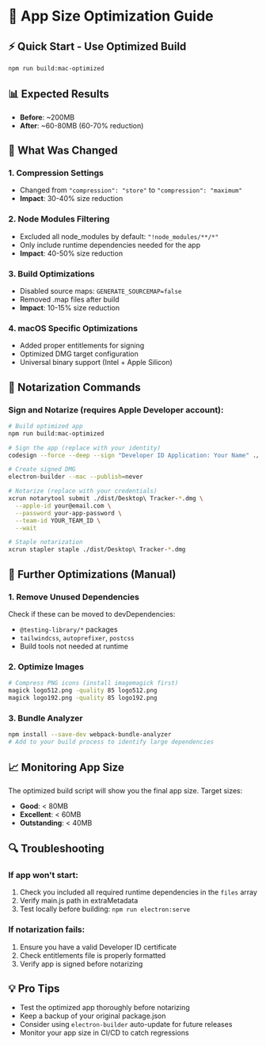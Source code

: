 # 🚀 App Size Optimization Guide

## ⚡ Quick Start - Use Optimized Build
```bash
npm run build:mac-optimized
```

## 📊 Expected Results
- **Before**: ~200MB
- **After**: ~60-80MB (60-70% reduction)

## 🔧 What Was Changed

### 1. **Compression Settings**
- Changed from `"compression": "store"` to `"compression": "maximum"`
- **Impact**: 30-40% size reduction

### 2. **Node Modules Filtering**
- Excluded all node_modules by default: `"!node_modules/**/*"`
- Only include runtime dependencies needed for the app
- **Impact**: 40-50% size reduction

### 3. **Build Optimizations**
- Disabled source maps: `GENERATE_SOURCEMAP=false`
- Removed .map files after build
- **Impact**: 10-15% size reduction

### 4. **macOS Specific Optimizations**
- Added proper entitlements for signing
- Optimized DMG target configuration
- Universal binary support (Intel + Apple Silicon)

## 🍎 Notarization Commands

### Sign and Notarize (requires Apple Developer account):
```bash
# Build optimized app
npm run build:mac-optimized

# Sign the app (replace with your identity)
codesign --force --deep --sign "Developer ID Application: Your Name" ./dist/Desktop\ Tracker.app

# Create signed DMG
electron-builder --mac --publish=never

# Notarize (replace with your credentials)
xcrun notarytool submit ./dist/Desktop\ Tracker-*.dmg \
  --apple-id your@email.com \
  --password your-app-password \
  --team-id YOUR_TEAM_ID \
  --wait

# Staple notarization
xcrun stapler staple ./dist/Desktop\ Tracker-*.dmg
```

## 🎯 Further Optimizations (Manual)

### 1. **Remove Unused Dependencies**
Check if these can be moved to devDependencies:
- `@testing-library/*` packages
- `tailwindcss`, `autoprefixer`, `postcss`
- Build tools not needed at runtime

### 2. **Optimize Images**
```bash
# Compress PNG icons (install imagemagick first)
magick logo512.png -quality 85 logo512.png
magick logo192.png -quality 85 logo192.png
```

### 3. **Bundle Analyzer**
```bash
npm install --save-dev webpack-bundle-analyzer
# Add to your build process to identify large dependencies
```

## 📈 Monitoring App Size

The optimized build script will show you the final app size. Target sizes:
- **Good**: < 80MB
- **Excellent**: < 60MB
- **Outstanding**: < 40MB

## 🔍 Troubleshooting

### If app won't start:
1. Check you included all required runtime dependencies in the `files` array
2. Verify main.js path in extraMetadata
3. Test locally before building: `npm run electron:serve`

### If notarization fails:
1. Ensure you have a valid Developer ID certificate
2. Check entitlements file is properly formatted
3. Verify app is signed before notarizing

## 💡 Pro Tips
- Test the optimized app thoroughly before notarizing
- Keep a backup of your original package.json
- Consider using `electron-builder` auto-update for future releases
- Monitor your app size in CI/CD to catch regressions 